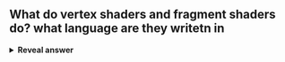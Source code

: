 ## What do vertex shaders and fragment shaders do? what language are they writetn in
<details>
<summary><b>Reveal answer</b></summary>
Vertex shaders - basic processing of individual vertices in the scne (eg viewport transformation)<br><br>fragment shaders - processing of the fragments (pixels) generated by rasterization<br><br>coded in GL Shading Language (GLSL)
</details>

